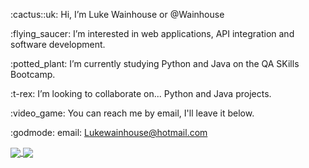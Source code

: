 <p>:cactus::uk: Hi, I’m Luke Wainhouse or @Wainhouse</p>
<p>:flying_saucer: I’m interested in web applications, API integration and software development. </p>
<p>:potted_plant: I’m currently studying Python and Java on the QA SKills Bootcamp.</p>
<p>:t-rex: I’m looking to collaborate on... Python and Java projects.</p>
<p>:video_game: You can reach me by email, I'll leave it below.</p>

<!---
Wainhouse/Wainhouse is a ✨ special ✨ repository because its `README.md` (this file) appears on your GitHub profile.
You can click the Preview link to take a look at your changes.
--->
:godmode: email: Lukewainhouse@hotmail.com

<a href="https://github-readme-stats.vercel.app/api?username=Wainhouse&show_icons=true&theme=radical">
  <img align="center" src="https://github-readme-stats.vercel.app/api?username=Wainhouse&show_icons=true&theme=radical" />
</a>
<a href="https://github-readme-stats.vercel.app/api/top-langs/?username=anuraghazra&layout=compact&theme=radical">
  <img align="center" src="https://github-readme-stats.vercel.app/api/top-langs/?username=anuraghazra&layout=compact&theme=radical" />
</a>


